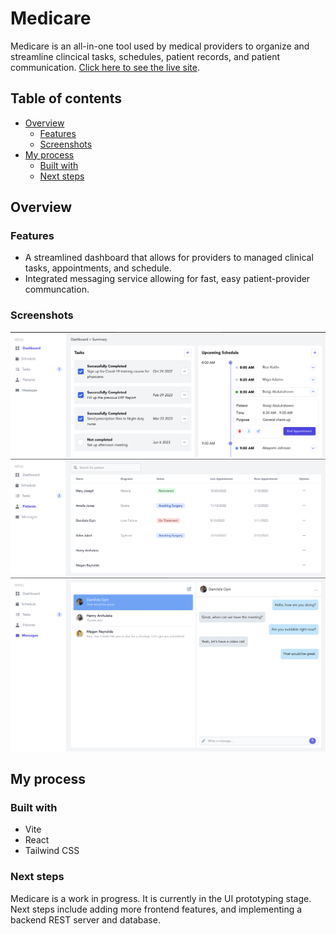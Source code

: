 # Medicare

Medicare is an all-in-one tool used by medical providers to organize and streamline clincical tasks, schedules, patient records, and patient communication.
[Click here to see the live site](https://anle9650.github.io/Medicare/).

## Table of contents

- [Overview](#overview)
  - [Features](#features)
  - [Screenshots](#screenshots)
- [My process](#my-process)
  - [Built with](#built-with)
  - [Next steps](#next-steps)

## Overview

### Features

- A streamlined dashboard that allows for providers to managed clinical tasks, appointments, and schedule.
- Integrated messaging service allowing for fast, easy patient-provider communcation.

### Screenshots

![](./dashboard.png)
![](./patients.png)
![](./messages.png)

## My process

### Built with

- Vite
- React
- Tailwind CSS

### Next steps
Medicare is a work in progress. It is currently in the UI prototyping stage. Next steps include adding more frontend features, and implementing a backend
REST server and database.
